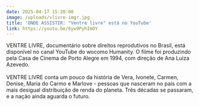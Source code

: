 ```yaml
---
date: 2025-04-17 15:20:00
image: /uploads/vlivre-imgr.jpg
title: 'ONDE ASSISTIR: "Ventre livre" está no YouTube'
link: https://youtu.be/6yw9PyhImOY
---
```

VENTRE LIVRE, documentário sobre direitos reprodutivos no Brasil, está disponível no canal YouTube do wocomo Humanity. O filme foi produzindo pela Casa de Cinema de Porto Alegre em 1994, com direção de Ana Luiza Azevedo.\
\
VENTRE LIVRE conta um pouco da história de Vera, Ivonete, Carmen, Denise, Maria do Carmo e Marlove - pessoas que nasceram no país com a mais desigual distribuição de renda do planeta. Três décadas se passaram, e a nação ainda aguarda o futuro.
